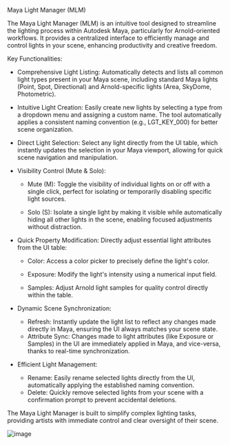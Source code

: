 Maya Light Manager (MLM)


The Maya Light Manager (MLM) is an intuitive tool designed to streamline the lighting process within Autodesk Maya, particularly for Arnold-oriented workflows.
It provides a centralized interface to efficiently manage and control lights in your scene, enhancing productivity and creative freedom.

Key Functionalities:

-    Comprehensive Light Listing: Automatically detects and lists all common light types present in your Maya scene, including standard Maya lights (Point, Spot, Directional) and Arnold-specific lights (Area, SkyDome, Photometric).

-    Intuitive Light Creation: Easily create new lights by selecting a type from a dropdown menu and assigning a custom name.
The tool automatically applies a consistent naming convention (e.g., LGT_KEY_000) for better scene organization.

-   Direct Light Selection: Select any light directly from the UI table, which instantly updates the selection in your Maya viewport, allowing for quick scene navigation and manipulation.

-   Visibility Control (Mute & Solo):

      - Mute (M): Toggle the visibility of individual lights on or off with a single click, perfect for isolating or temporarily disabling specific light sources.

      - Solo (S): Isolate a single light by making it visible while automatically hiding all other lights in the scene, enabling focused adjustments without distraction.

- Quick Property Modification: Directly adjust essential light attributes from the UI table:

  - Color: Access a color picker to precisely define the light's color.

  - Exposure: Modify the light's intensity using a numerical input field.

  - Samples: Adjust Arnold light samples for quality control directly within the table.

- Dynamic Scene Synchronization:
  - Refresh: Instantly update the light list to reflect any changes made directly in Maya, ensuring the UI always matches your scene state.
  - Attribute Sync: Changes made to light attributes (like Exposure or Samples) in the UI are immediately applied in Maya, and vice-versa, thanks to real-time synchronization.

- Efficient Light Management:
  - Rename: Easily rename selected lights directly from the UI, automatically applying the established naming convention.
  - Delete: Quickly remove selected lights from your scene with a confirmation prompt to prevent accidental deletions.

The Maya Light Manager is built to simplify complex lighting tasks, providing artists with immediate control and clear oversight of their scene.


![image](https://github.com/user-attachments/assets/6a74a0bd-688c-4175-bb45-86da8a6e5a69)


